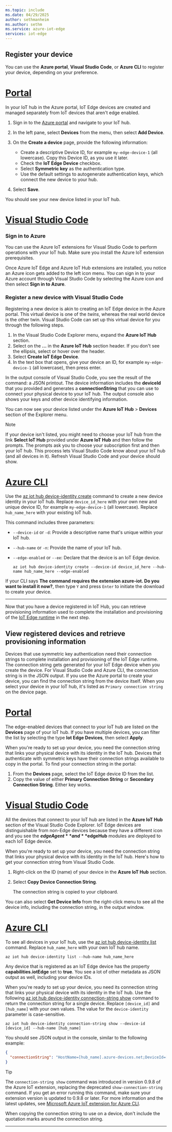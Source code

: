 ```yaml
---
ms.topic: include
ms.date: 04/29/2025
author: sethmanheim
ms.author: sethm
ms.service: azure-iot-edge
services: iot-edge
---
```


## Register your device

You can use the **Azure portal**, **Visual Studio Code**, or **Azure CLI** to register your device, depending on your preference.

# [Portal](#tab/azure-portal)

In your IoT hub in the Azure portal, IoT Edge devices are created and managed separately from IoT devices that aren't edge enabled.

1. Sign in to the [Azure portal](https://portal.azure.com) and navigate to your IoT hub.

1. In the left pane, select **Devices** from the menu, then select **Add Device**.

1. On the **Create a device** page, provide the following information:

   * Create a descriptive Device ID, for example `my-edge-device-1` (all lowercase). Copy this Device ID, as you use it later.
   * Check the **IoT Edge Device** checkbox.
   * Select **Symmetric key** as the authentication type.
   * Use the default settings to autogenerate authentication keys, which connect the new device to your hub.

1. Select **Save**.

You should see your new device listed in your IoT hub.

# [Visual Studio Code](#tab/visual-studio-code)

### Sign in to Azure

You can use the Azure IoT extensions for Visual Studio Code to perform operations with your IoT hub. Make sure you install the Azure IoT extension prerequisites. 

Once Azure IoT Edge and Azure IoT Hub extensions are installed, you notice an Azure icon gets added to the left icon menu. You can sign in to your Azure account through Visual Studio Code by selecting the Azure icon and then select **Sign in to Azure**. 

### Register a new device with Visual Studio Code

Registering a new device is akin to creating an IoT Edge device in the Azure portal. This virtual device is one of the *twins*, whereas the real world device is the other twin. Visual Studio Code can set up this virtual device for you through the following steps.

1. In the Visual Studio Code Explorer menu, expand the **Azure IoT Hub** section.
1. Select on the **...** in the **Azure IoT Hub** section header. If you don't see the ellipsis, select or hover over the header.
1. Select **Create IoT Edge Device**.
1. In the text box that opens, give your device an ID, for example `my-edge-device-1` (all lowercase), then press enter.

In the output console of Visual Studio Code, you see the result of the command: a JSON printout. The device information includes the **deviceId** that you provided and generates a **connectionString** that you can use to connect your physical device to your IoT hub. The output console also shows your keys and other device identifying information.

You can now see your device listed under the **Azure IoT Hub** > **Devices** section of the Explorer menu.

> [!NOTE]
> If your device isn't listed, you might need to choose your IoT hub from the link **Select IoT Hub** provided under **Azure IoT Hub** and then follow the prompts. The prompts ask you to choose your subscription first and then your IoT hub. This process lets Visual Studio Code know about your IoT hub (and all devices in it). Refresh Visual Studio Code and your device should show.

# [Azure CLI](#tab/azure-cli)

Use the [az iot hub device-identity create](/cli/azure/iot/hub/device-identity) command to create a new device identity in your IoT hub. Replace `device_id_here` with your own new and unique device ID, for example `my-edge-device-1` (all lowercase). Replace `hub_name_here` with your existing IoT hub.

This command includes three parameters:

* `--device-id` or `-d`: Provide a descriptive name that's unique within your IoT hub.
* `--hub-name` or `-n`: Provide the name of your IoT hub.
* `--edge-enabled` or `--ee`: Declare that the device is an IoT Edge device.

   ```azurecli
   az iot hub device-identity create --device-id device_id_here --hub-name hub_name_here --edge-enabled
   ```

If your CLI says **The command requires the extension azure-iot. Do you want to install it now?**, then type `Y` and press `Enter` to initiate the download to create your device.

---

Now that you have a device registered in IoT Hub, you can retrieve provisioning information used to complete the installation and provisioning of the [IoT Edge runtime](../iot-edge-runtime.md) in the next step.

## View registered devices and retrieve provisioning information

Devices that use symmetric key authentication need their connection strings to complete installation and provisioning of the IoT Edge runtime. The connection string gets generated for your IoT Edge device when you create the device. For Visual Studio Code and Azure CLI, the connection string is in the JSON output. If you use the Azure portal to create your device, you can find the connection string from the device itself. When you select your device in your IoT hub, it's listed as `Primary connection string` on the device page.

# [Portal](#tab/azure-portal)

The edge-enabled devices that connect to your IoT hub are listed on the **Devices** page of your IoT hub. If you have multiple devices, you can filter the list by selecting the type **Iot Edge Devices**, then select **Apply**. 

When you're ready to set up your device, you need the connection string that links your physical device with its identity in the IoT hub. Devices that authenticate with symmetric keys have their connection strings available to copy in the portal. To find your connection string in the portal:

1. From the **Devices** page, select the IoT Edge device ID from the list.
2. Copy the value of either **Primary Connection String** or **Secondary Connection String**. Either key works.

# [Visual Studio Code](#tab/visual-studio-code)

All the devices that connect to your IoT hub are listed in the **Azure IoT Hub** section of the Visual Studio Code Explorer. IoT Edge devices are distinguishable from non-Edge devices because they have a different icon and you see the **$edgeAgent** and **$edgeHub** modules are deployed to each IoT Edge device.

When you're ready to set up your device, you need the connection string that links your physical device with its identity in the IoT hub. Here's how to get your connection string from Visual Studio Code.

1. Right-click on the ID (name) of your device in the **Azure IoT Hub** section.
1. Select **Copy Device Connection String**.

   The connection string is copied to your clipboard.

You can also select **Get Device Info** from the right-click menu to see all the device info, including the connection string, in the output window.

# [Azure CLI](#tab/azure-cli)

To see all devices in your IoT hub, use the [az iot hub device-identity list](/cli/azure/iot/hub/device-identity) command. Replace `hub_name_here` with your own IoT hub name.

   ```azurecli
   az iot hub device-identity list --hub-name hub_name_here
   ```

Any device that is registered as an IoT Edge device has the property **capabilities.iotEdge** set to **true**. You see a lot of other metadata as JSON output as well, including your device IDs.

When you're ready to set up your device, you need its connection string that links your physical device with its identity in the IoT hub. Use the following [az iot hub device-identity connection-string show](/cli/azure/iot/hub/device-identity/connection-string) command to return the connection string for a single device. Replace `[device_id]` and `[hub_name]` with your own values. The value for the `device-identity` parameter is case-sensitive.

   ```azurecli
   az iot hub device-identity connection-string show --device-id [device_id] --hub-name [hub_name]
   ```

You should see JSON output in the console, similar to the following example:

```json
{
  "connectionString": "HostName=[hub_name].azure-devices.net;DeviceId=[device_id];SharedAccessKey=[device_key]"
}
```

>[!TIP]
>The `connection-string show` command was introduced in version 0.9.8 of the Azure IoT extension, replacing the deprecated `show-connection-string` command. If you get an error running this command, make sure your extension version is updated to 0.9.8 or later. For more information and the latest updates, see [Microsoft Azure IoT extension for Azure CLI](https://github.com/Azure/azure-iot-cli-extension).

When copying the connection string to use on a device, don't include the quotation marks around the connection string.

---
